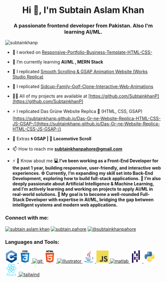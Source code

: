 <h1 align="center">Hi 👋, I'm Subtain Aslam Khan</h1>
<h3 align="center">A passionate frontend developer from Pakistan. Also I'm learning AI/ML.</h3>

<p align="left"> <img src="https://komarev.com/ghpvc/?username=subtainkhanp&label=Profile%20views&color=0e75b6&style=flat" alt="subtainkhanp" /> </p>

- 🔭 I worked on [Responsive-Portfolio-Business-Template-HTML-CSS-](https://subtainkhanp.github.io/Responsive-Portfolio-Business-Template-HTML-CSS-/)

- 🌱 I’m currently learning **AI/ML , MERN Stack**

- 👯 I replicated [Smooth Scrolling & GSAP Animation Website (Works Studio Replica)](https://subtainkhanp.github.io/Smooth-Scrolling-GSAP-Animation-Website-Works-Studio-Replica-/)

- 🤝 I replicated [Sidcup-Family-Golf-Clone-Interactive-Web-Animations](https://subtainkhanp.github.io/Sidcup-Family-Golf-Clone-Interactive-Web-Animations/)

- 👨‍💻 All of my projects are available at [https://github.com/SubtainkhanP](https://github.com/SubtainkhanP)

- ⚡ I replicated Das Grüne Website Replica 🌿 (HTML, CSS, GSAP) [https://subtainkhanp.github.io/Das-Gr-ne-Website-Replica-HTML-CSS-JS-GSAP-/](https://subtainkhanp.github.io/Das-Gr-ne-Website-Replica-HTML-CSS-JS-GSAP-/)

- 📝 Extras **🌀 GSAP | 🚂 Locomotive Scroll**

- 📫 How to reach me **subtainkhanpahore@gmail.com**

- ⚡ 📄 Know about me **💻 I’ve been working as a Front-End Developer for the past 1 year, building responsive, user-friendly, and interactive web experiences. ⚙️ Currently, I’m expanding my skill set into Back-End Development, exploring how to build full-stack applications. 🤖 I’m also deeply passionate about Artificial Intelligence & Machine Learning, and I’m actively learning and working on projects to apply AI/ML in real-world solutions. 🚀 My goal is to become a well-rounded Full-Stack Developer with expertise in AI/ML, bridging the gap between intelligent systems and modern web applications.**

<h3 align="left">Connect with me:</h3>
<p align="left">
<a href="www.linkedin.com/in/subtain-aslam-khan-065bb023b" target="blank"><img align="center" src="https://raw.githubusercontent.com/rahuldkjain/github-profile-readme-generator/master/src/images/icons/Social/linked-in-alt.svg" alt="subtain aslam khan" height="30" width="40" /></a>
<a href="https://instagram.com/subtain.pahore" target="blank"><img align="center" src="https://raw.githubusercontent.com/rahuldkjain/github-profile-readme-generator/master/src/images/icons/Social/instagram.svg" alt="subtain.pahore" height="30" width="40" /></a>
<a href="https://medium.com/@subtainkhanpahore" target="blank"><img align="center" src="https://raw.githubusercontent.com/rahuldkjain/github-profile-readme-generator/master/src/images/icons/Social/medium.svg" alt="@subtainkhanpahore" height="30" width="40" /></a>
</p>

<h3 align="left">Languages and Tools:</h3>
<p align="left"> <a href="https://www.w3schools.com/cpp/" target="_blank" rel="noreferrer"> <img src="https://raw.githubusercontent.com/devicons/devicon/master/icons/cplusplus/cplusplus-original.svg" alt="cplusplus" width="40" height="40"/> </a> <a href="https://www.w3schools.com/css/" target="_blank" rel="noreferrer"> <img src="https://raw.githubusercontent.com/devicons/devicon/master/icons/css3/css3-original-wordmark.svg" alt="css3" width="40" height="40"/> </a> <a href="https://git-scm.com/" target="_blank" rel="noreferrer"> <img src="https://www.vectorlogo.zone/logos/git-scm/git-scm-icon.svg" alt="git" width="40" height="40"/> </a> <a href="https://www.w3.org/html/" target="_blank" rel="noreferrer"> <img src="https://raw.githubusercontent.com/devicons/devicon/master/icons/html5/html5-original-wordmark.svg" alt="html5" width="40" height="40"/> </a> <a href="https://www.adobe.com/in/products/illustrator.html" target="_blank" rel="noreferrer"> <img src="https://www.vectorlogo.zone/logos/adobe_illustrator/adobe_illustrator-icon.svg" alt="illustrator" width="40" height="40"/> </a> <a href="https://www.java.com" target="_blank" rel="noreferrer"> <img src="https://raw.githubusercontent.com/devicons/devicon/master/icons/java/java-original.svg" alt="java" width="40" height="40"/> </a> <a href="https://developer.mozilla.org/en-US/docs/Web/JavaScript" target="_blank" rel="noreferrer"> <img src="https://raw.githubusercontent.com/devicons/devicon/master/icons/javascript/javascript-original.svg" alt="javascript" width="40" height="40"/> </a> <a href="https://www.mathworks.com/" target="_blank" rel="noreferrer"> <img src="https://upload.wikimedia.org/wikipedia/commons/2/21/Matlab_Logo.png" alt="matlab" width="40" height="40"/> </a> <a href="https://pandas.pydata.org/" target="_blank" rel="noreferrer"> <img src="https://raw.githubusercontent.com/devicons/devicon/2ae2a900d2f041da66e950e4d48052658d850630/icons/pandas/pandas-original.svg" alt="pandas" width="40" height="40"/> </a> <a href="https://www.python.org" target="_blank" rel="noreferrer"> <img src="https://raw.githubusercontent.com/devicons/devicon/master/icons/python/python-original.svg" alt="python" width="40" height="40"/> </a> <a href="https://reactjs.org/" target="_blank" rel="noreferrer"> <img src="https://raw.githubusercontent.com/devicons/devicon/master/icons/react/react-original-wordmark.svg" alt="react" width="40" height="40"/> </a> <a href="https://tailwindcss.com/" target="_blank" rel="noreferrer"> <img src="https://www.vectorlogo.zone/logos/tailwindcss/tailwindcss-icon.svg" alt="tailwind" width="40" height="40"/> </a> </p>
